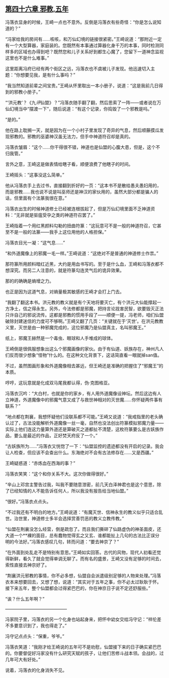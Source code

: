 ## [第四十六章 邪教,五年](https://www.xxbiquge.com/11_11207/8844188.html)


  冯落衣显身的时候，王崎一点也不意外。反倒是冯落衣有些奇怪：“你是怎么说知道的？”

  “冯家给我的房间有……咳咳，和万仙幻境的链接很紧密。”王崎说道：“那附近一定有一个大型算器，家庭装的。您既然有本事通过算器化身千万的本事，同时检测同样多的区域也办得到吧？既然您和儿子关系好到都生心魔了，您留下一道神念监视这里也不是什么难事。”

  这里距离冯府已经有两个街区之远，冯落衣也不虞被儿子发现。他迅速切入主题：“你想要见我，是有什么事吗？”

  “我当然知道前辈之间宝贵。”王崎从怀里取出一本小册子，说道：“这是我前几日得到的邪教小册子。”

  “‘洪元教’？《九*评*仙盟》？”冯落衣随手翻了翻，然后思索了一阵——或者说在万仙幻境当中“摆渡一下”，随后说道：“有这个记录，你捣毁了一个邪教是吗。”

  “是的。”

  他在路上耽搁一天，就是因为在一个小村子里发现了奇异的气息，然后顺藤摸瓜发现邪教的。邪教的巫婆神汉虽无法力，但手中神道符召却是真的。

  冯落衣皱眉：“这个……你干得很不错，神道也是仙盟的心腹大患，但是，这个不归我管。”

  言外之意，王崎这是做表情给瞎子看，顺便浪费了他瞎子的时间。

  王崎摇头：“这事没这么简单。”

  他从冯落衣手上去过书，直接翻到折好的一页：“这本书不是散给愚夫愚妇用的，而是邪教……我也说不说是叫巫师还是神汉的家伙用的，虽然大部分都是骗人的话，但里面有个法篆我很在意。”

  冯落衣出生的时候神道修士已经被连根拔起了，但是万仙幻境里面不乏神道资料：“无非就是驱瘟受孕之类的神道符召罢了。”

  王崎指着一个用红黑颜料勾勒的扭曲符篆：“这玩意可不是一般的神道符召，它甚至不是一般的法篆——我手上这位用他的人格担保。”

  冯落衣目光一凝：“这气息……”

  “和外道魔像上的邪魔一毛一样。”王崎说道：“这绝对不是普通的神道修士作祟。”

  那符篆所用颜料暗红近黑，大约是用血书写的。至于是什么血，王崎和冯落衣都不想深究。而另二人注意的，就是符篆勾连灵气后的诡异效果。

  那的的确确是熵增之力。

  也正是因为这道气息，对熵量极其敏感的王崎才会打上门去。

  “我翻了翻这本书。洪元教的教义就是有个天地将要灭亡，有个洪元大仙能撑起一方净土，信之得永生。另外，今法修都是邪魔，把持言论戕害民智，欲要毁灭正法只许自己的邪说流传。这都是邪教的惯用手段了——顺便一提，冯老师，咱们仙盟破除封建迷信的力度可不够啊。”王崎又翻了几页：“关键就在于‘灭世’。在洪元教教义里，灭世是由一种邪魔完成的，这位邪魔乃是仙盟真主，名叫邪魔王。”

  纸上，邪魔王赫然是一个毒虫、眼球和人手堆成的球体。

  王崎倒是很佩服想象出这么个邪魔画像的家伙。由于有仙道、妖族存在，神州凡人们反而很少想象“怪物”什么的。在这种文化背景下，这话简直看一眼就掉san值。

  不过，虽然图画形象和外道魔像相去甚远，但王崎还是准确的把握住了“邪魔王”的本质。

  哼哼，这玩意就是化成双马尾我都认得，伪·克图格亚。

  冯落衣沉吟：“大白村，也就是你的家乡，有人用外道魔像设神坛。然后这边有人立神道，外道魔像中的邪魔气意又成了与救世神相对的灭世魔……你怀疑两件事有联系？”

  “地点都在荆襄，我想怀疑他们没联系都不可能。”王崎又说道：“我戒指里的老头确认过了，古法没能解析外道魔像一丝一毫，自然也没法创出符篆模拟邪魔力量——实际上他们连这力量算外道还是算破灭之道都扯不清楚，这枚符篆要么是古妖族作品，要么是最近的作品，正好焚天府反了一个。”

  “古妖族所为……”冯落衣又恍惚了一下：“仙盟监控的遗迹都没有开启的记录。我会让人检查，但应该不会查出什么。东海绝对不会有古法修存在……又是西疆。”

  王崎疑惑道：“赤炼血在西海的事？”

  冯落衣笑笑：“这个和你关系不大。这次你做得很好。”

  “辛山上邓宫主警告过我，叫我不要随意泄密，前几天白泽神君也是这个意思，除了已经知情的人不能告诉任何人，所以我没有报告给当地仙盟。”

  “很好。”冯落衣点点头。

  “不过我还有不明白的地方。”王崎说道：“有魔灭世、信神永生的教义似乎只适合乱世。治世里，神道修士多半会选择赏善罚恶的教义立教传教。”

  “仙盟在荆襄没怎么经营，倒是疏忽了。而且我们撕碎了仙路虚伪的神圣面皮，还大道一个**裸的面目，总有蠢物觉得玄之又玄、谁都能扯上几句的古法比正误分明的今法好。”冯落衣感叹几句，转而问道：“要去神京了？”

  “在外面到处乱走不是特别有意思。”王崎如实回答。古代的风物，现代人初看还觉得新鲜，看久了就会觉得单调无聊了。而有名的盛景，王崎又没有足够的时间去，索性直接去神京好了。

  “荆襄洪元邪教的事情，你不必多想，仙盟自会派遣级别足够的人物来处理。”冯落衣本来想要回去，又想了想，说道：“其实对于五年之事，你不必太过耿耿于怀。接下来五年，整个仙盟都会过得紧巴巴的，你在神京日子说不定还舒服些。”

  “诶？什么五年啊？”

  ——————————————

  冯家院子里，冯落衣的另一个化身也站起身来，把怀中幼女交给冯守记：“祥伦差不多要意识到了，我也得走了。”

  冯守记点点头：“保重，爷爷。”

  冯落衣笑道：“我刚才给王崎说的五年可不是劝慰，仙盟接下来的日子确实紧巴巴的。你要督促好冯家没有什么研究天赋的孩子，让他们苦修斗战本领。会战的，过几年可大有好处。”

  说着，冯落衣的化身消失不见。

  
